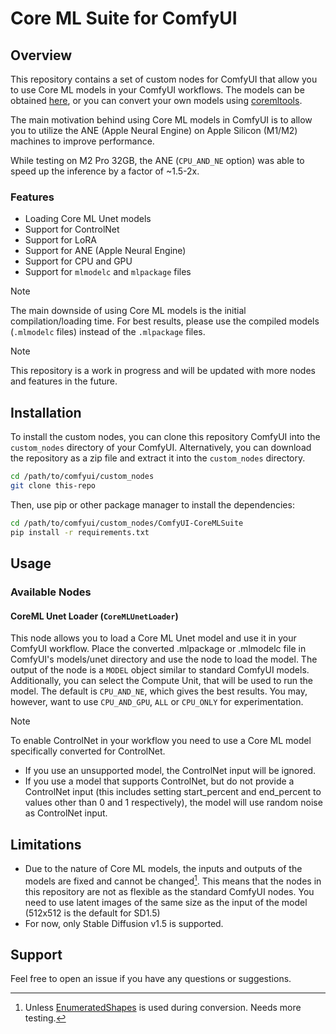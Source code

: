 # Core ML Suite for ComfyUI

## Overview

This repository contains a set of custom nodes for ComfyUI that allow you to use Core ML models in your ComfyUI
workflows. The models can be obtained [here](https://huggingface.co/coreml-community), or you can 
convert your own models using [coremltools](https://github.com/apple/ml-stable-diffusion).  

The main motivation behind using Core ML models in ComfyUI is to allow you to utilize the ANE (Apple Neural Engine) 
on Apple Silicon (M1/M2) machines to improve performance.

While testing on M2 Pro 32GB, the ANE (`CPU_AND_NE` option) was able to speed up the inference by a factor 
of ~1.5-2x.

### Features
- Loading Core ML Unet models
- Support for ControlNet
- Support for LoRA
- Support for ANE (Apple Neural Engine)
- Support for CPU and GPU
- Support for `mlmodelc` and `mlpackage` files

> [!NOTE]
> The main downside of using Core ML models is the initial compilation/loading time. For best results, please use the
compiled models (`.mlmodelc` files) instead of the `.mlpackage` files.

> [!NOTE]  
> This repository is a work in progress and will be updated with more nodes and features in the future.

## Installation

To install the custom nodes, you can clone this repository ComfyUI into the `custom_nodes` directory of your ComfyUI.
Alternatively, you can download the repository as a zip file and extract it into the `custom_nodes` directory.

```bash
cd /path/to/comfyui/custom_nodes
git clone this-repo
```
Then, use pip or other package manager to install the dependencies:
```bash
cd /path/to/comfyui/custom_nodes/ComfyUI-CoreMLSuite
pip install -r requirements.txt
```

## Usage
### Available Nodes

#### CoreML Unet Loader (`CoreMLUnetLoader`)
This node allows you to load a Core ML Unet model and use it in your ComfyUI workflow. Place the converted 
.mlpackage or .mlmodelc file in ComfyUI's models/unet directory and use the node to load the model. The output of the 
node is a `MODEL` object similar to standard ComfyUI models.  
Additionally, you can select the Compute Unit, that will be used to run the model. The default is `CPU_AND_NE`, which
gives the best results. You may, however, want to use `CPU_AND_GPU`, `ALL` or `CPU_ONLY` for experimentation.
> [!NOTE]  
>To enable ControlNet in your workflow you need to use a Core ML model specifically converted for ControlNet.
> - If you use an unsupported model, the ControlNet input will be ignored.
> - If you use a model that supports ControlNet, but do not provide a ControlNet input (this includes setting 
  start_percent and end_percent to values other than 0 and 1 respectively), the model will use random noise 
as ControlNet input.


## Limitations
- Due to the nature of Core ML models, the inputs and outputs of the models are fixed and cannot be changed[^1]. This 
  means
that the nodes in this repository are not as flexible as the standard ComfyUI nodes. You need to use
latent images of the same size as the input of the model (512x512 is the default for SD1.5)
- For now, only Stable Diffusion v1.5 is supported.

[^1]: Unless [EnumeratedShapes](https://apple.github.io/coremltools/docs-guides/source/flexible-inputs.html#select-from-predetermined-shapes) is used during conversion. Needs more testing. 

## Support
Feel free to open an issue if you have any questions or suggestions.